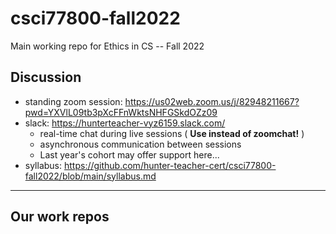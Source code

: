 # csci77800-fall2022
Main working repo for Ethics in CS -- Fall 2022

## Discussion
- standing zoom session: <https://us02web.zoom.us/j/82948211667?pwd=YXVlL09tb3pXcFFnWktsNHFGSkdOZz09>
- slack: <https://hunterteacher-vyz6159.slack.com/>
  - real-time chat during live sessions ( __Use instead of zoomchat!__ )
  - asynchronous communication between sessions
  - Last year's cohort may offer support here...
- syllabus: <https://github.com/hunter-teacher-cert/csci77800-fall2022/blob/main/syllabus.md>


* * *

## Our work repos

